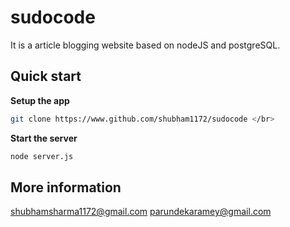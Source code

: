 # sudocode
It is a article blogging website based on nodeJS and postgreSQL.

## Quick start
**Setup the app**
``` bash
git clone https://www.github.com/shubham1172/sudocode </br>
```
**Start the server**
``` bash
node server.js
```
## More information
shubhamsharma1172@gmail.com
parundekaramey@gmail.com
